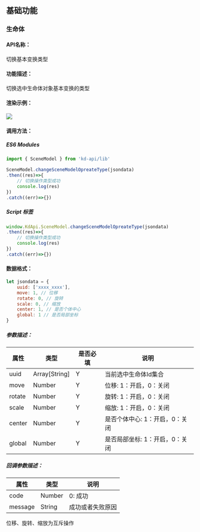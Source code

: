 <!--
 * @Author: your name
 * @Date: 2022-3-30 14:40:32
 * @LastEditTime: 2022-3-30 15:16:44
 * @LastEditors: Please set LastEditors
 * @Description: 打开koroFileHeader查看配置 进行设置: https://github.com/OBKoro1/koro1FileHeader/wiki/%E9%85%8D%E7%BD%AE
 * @FilePath: /KD-API-DOCS/public/md/api/获取场景列表.md
-->
## 基础功能
### 生命体

#### API名称：
切换基本变换类型
#### 功能描述：

切换选中生命体对象基本变换的类型

#### 渲染示例：
![](../../image/example/切换基本变换类型.webp)
#### 调用方法：

##### ES6 Modules
``` javascript
import { SceneModel } from 'kd-api/lib'

SceneModel.changeSceneModelOpreateType(jsondata)
.then((res)=>{
    // 切换操作类型成功
    console.log(res)
})
.catch((err)=>{})
```

##### Script 标签
``` javascript
window.KdApi.SceneModel.changeSceneModelOpreateType(jsondata)
.then((res)=>{
    // 切换操作类型成功
    console.log(res)
})
.catch((err)=>{})
```


#### 数据格式：

```javascript
let jsondata = {
    uuid: ['xxxx_xxxx'],
    move: 1, // 位移
    rotate: 0, // 旋转
    scale: 0, // 缩放
    center: 1, // 是否个体中⼼
    global: 1 // 是否局部坐标
}
```
##### 参数描述：

| 属性    | 类型            | 是否必填 | 说明        |
| ------- |---------------|------|-----------|
| uuid    | Array[String] | Y    | 当前选中生命体Id集合 |
| move    | Number        | Y    | 位移: 1：开启，0：关闭 |
| rotate    | Number        | Y    | 旋转: 1：开启，0：关闭 |
| scale    | Number        | Y    | 缩放: 1：开启，0：关闭 |
| center    | Number        | Y    | 是否个体中心: 1：开启，0：关闭 |
| global    | Number        | Y    | 是否局部坐标: 1：开启，0：关闭 |

##### 回调参数描述：
| 属性    | 类型   | 说明                     |
| ------- | ------ | ------------------------ |
| code    | Number | 0: 成功  |
| message    | String | 成功或者失败原因  |

位移、旋转、缩放为互斥操作
